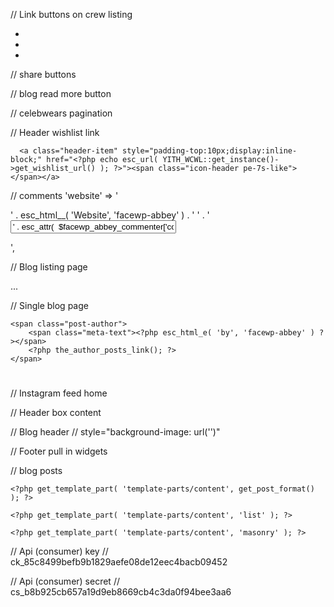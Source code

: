 // Link buttons on crew listing
<ul class="sicky-crew-member-social">
  <?php if( get_field('instagram_page') ): ?>
    <li>
      <a href="https://www.instagram.com/<?php the_field('instagram_page');?>" style="color:<?php the_field('sicky_crew_font_color');?>">
        <i class="fa fa-instagram"></i>
      </a>
    </li>
  <?php endif; ?>
  <?php if( get_field('facebook_page') ): ?>
    <li>
      <a href="https://www.facebook.com/<?php the_field('facebook_page');?>" style="color:<?php the_field('sicky_crew_font_color');?>">
        <i class="fa fa-facebook"></i>
      </a>
    </li>
  <?php endif; ?>
  <?php if( get_field('twitter_page') ): ?>
    <li>
      <a href="https://www.twitter.com/<?php the_field('twitter_page');?>" style="color:<?php the_field('sicky_crew_font_color');?>">
        <i class="fa fa-twitter"></i>
      </a>
    </li>
  <?php endif; ?>
</ul>

// share buttons
<!-- <ul class="share-buttons">
  <li>
    <a href="https://www.facebook.com/sharer/sharer.php?u=<?php the_permalink();?>" onclick="window.open(this.href, 'mywin','left=20,top=20,width=500,height=500,toolbar=1,resizable=0'); return false;">
      <i class="fa fa-facebook"></i>
    </a>
  </li>
  <li>
    <a href="http://twitter.com/share?url=<?php the_permalink();?>&text=<?php echo wp_title('');?>" onclick="window.open(this.href, 'mywin','left=20,top=20,width=500,height=500,toolbar=1,resizable=0'); return false;">
      <i class="fa fa-twitter"></i>
    </a>
  </li>
  <li>
    <a href="https://pinterest.com/pin/create/button/?url=<?php the_permalink();?>&media=&description=<?php echo wp_title('');?>" onclick="window.open(this.href, 'mywin','left=20,top=20,width=500,height=500,toolbar=1,resizable=0'); return false;">
      <i class="fa fa-pinterest"></i>
    </a>
  </li>
</ul> -->


// blog read more button
<div class="blog-meta-footer">
  <a href="<?php echo get_permalink() ?>" class="read-more button-transparent"><?php esc_html_e( 'Read More', 'facewp-abbey' ); ?></a>
</div>

// celebwears pagination
<!-- <?php include('template-parts/duck-pagination.php');?> -->


// Header wishlist link
<?php if ( class_exists( 'YITH_WCWL' ) ) : ?>
      <a class="header-item" style="padding-top:10px;display:inline-block;" href="<?php echo esc_url( YITH_WCWL::get_instance()->get_wishlist_url() ); ?>"><span class="icon-header pe-7s-like"></span></a>
<?php endif; ?>

// comments
'website'  => '<p class="col-md-4 comment-form-website"><label for="website">' . esc_html__( 'Website', 'facewp-abbey' ) . '</label> ' .
            '<input id="website" name="website" type="text" value="' . esc_attr(  $facewp_abbey_commenter['comment_author_url'] ) . '" size="30"/></p>',

// Blog listing page
<p><?php echo substr(wp_strip_all_tags( get_the_content() ),0,100); ?>...</p>


// Single blog page
<!-- <?php if ( ! is_single() ) : ?>
    <a href="<?php echo get_permalink(); ?>" class="post-img">
<?php endif; ?>
<picture class="<?php if ( is_single() ) echo 'post-img'; ?>">
    <?php if ( is_single() ) : ?>
        <?php the_post_thumbnail( 'facewp-abbey-full-thumb' ); ?>
    <?php else : ?>
        <?php the_post_thumbnail( 'full-thumb' ); ?>
    <?php endif; ?>
</picture>
<?php if ( ! is_single() ) : ?>
    </a>
<?php endif; ?> -->


<?php facewp_abbey_post_pagination(); ?>


<?php if ( ! $facewp_abbey_hide_author ) { ?>
    <span class="post-author">
        <span class="meta-text"><?php esc_html_e( 'by', 'facewp-abbey' ) ?></span>
        <?php the_author_posts_link(); ?>
    </span>
<?php } ?>

<?php facewp_abbey_entry_author(); ?>

<div class="archive-box" style="background-image: url('<?php echo esc_url( $facewp_abbey_big_title_img ); ?>')">
    <div class="container">
        <div class="row">
            <div class="col-xs-12">
                <h1 class="page-title"><?php echo '' . Kirki::get_option( 'facewp', 'post_single_title' ); ?></h1>
                <h1 class="page-title"><?php the_title();?></h1>
            </div>
        </div>
    </div>
</div>

// Instagram feed home
      <?php dynamic_sidebar('Home Page Instagram Feed');?>

// Header box content
<div class="container main-content <?php echo esc_attr( facewp_abbey_get_page_layout() ); ?>">

// Blog header
// style="background-image: url('<?php echo esc_url( $facewp_abbey_big_title_img ); ?>')"
<!-- <div class="container">
    <div class="row">
        <div class="col-xs-12">
            <h1 class="page-title"><?php echo '' . Kirki::get_option( 'facewp', 'post_single_title' ); ?></h1>
        </div>
    </div>
</div> -->

// Footer pull in widgets
<?php require_once( get_template_directory() . '/footer/' . Kirki::get_option( 'facewp', 'footer_type' ) . '.php' ); ?>

// blog posts
<?php if ( $facewp_abbey_post_layout == 'full' ) : ?>

    <?php get_template_part( 'template-parts/content', get_post_format() ); ?>

<?php elseif ( $facewp_abbey_post_layout == 'list' ) : ?>

    <?php get_template_part( 'template-parts/content', 'list' ); ?>

<?php elseif ( $facewp_abbey_post_layout == 'masonry' ) : ?>

    <?php get_template_part( 'template-parts/content', 'masonry' ); ?>

<?php endif; ?>

// Api (consumer) key
// ck_85c8499befb9b1829aefe08de12eec4bacb09452

// Api (consumer) secret
// cs_b8b925cb657a19d9eb8669cb4c3da0f94bee3aa6

